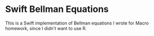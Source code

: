 # Swift Bellman Equations

This is a Swift implementation of Bellman equations I wrote for Macro homework, since I didn't want to use R.
